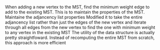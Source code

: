When adding a new vertex to the MST, find the minimum weight edge to add to the existing MST. This is to maintain the properties of the MST.
Maintaine the adjancency list properties
Modified it to take the entire adjancency list rather than just the edges of the new vertex and iterate through all edges from the new vertex 
to find the one with minimum weight to any vertex in the existing MST
The utility of the data structure is actually pretty straightfoward. Instead of recomputing the entire MST from scratch, this
approach is  more efficient


